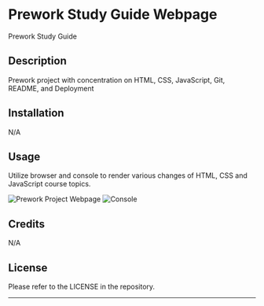 # Prework Study Guide Webpage
Prework Study Guide

## Description

Prework project with concentration on HTML, CSS, JavaScript, Git, README, and Deployment

## Installation

N/A

## Usage

Utilize browser and console to render various changes of HTML, CSS and JavaScript course topics.  

![Prework Project Webpage](assets/images/webpage.png)
![Console](assets/images/console.png)

## Credits

N/A

## License

Please refer to the LICENSE in the repository.

---
